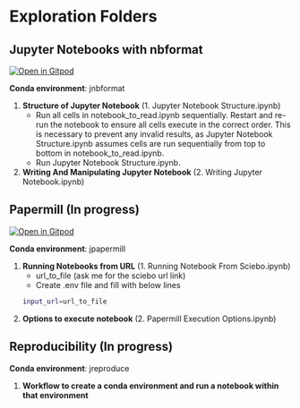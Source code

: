 # Exploration Folders

## Jupyter Notebooks with nbformat
[![Open in Gitpod](https://gitpod.io/button/open-in-gitpod.svg)](https://gitpod.io/#https://github.com/sangeethankumar/Jupyter-Workflows/tree/main/nbformat)

**Conda environment**: jnbformat

1. **Structure of Jupyter Notebook** (1. Jupyter Notebook Structure.ipynb)
    - Run all cells in notebook_to_read.ipynb sequentially. Restart and re-run the notebook to ensure all cells execute in the correct order. This is necessary to prevent any invalid results, as Jupyter Notebook Structure.ipynb assumes cells are run sequentially from top to bottom in notebook_to_read.ipynb.
    - Run Jupyter Notebook Structure.ipynb.
2. **Writing And Manipulating Jupyter Notebook** (2. Writing Jupyter Notebook.ipynb)

## Papermill (In progress)
[![Open in Gitpod](https://gitpod.io/button/open-in-gitpod.svg)](https://gitpod.io/#https://github.com/sangeethankumar/Jupyter-Workflows/tree/main/papermill)

**Conda environment**: jpapermill

1. **Running Notebooks from URL** (1. Running Notebook From Sciebo.ipynb) 
    - url_to_file (ask me for the sciebo url link)
    - Create .env file and fill with below lines
    ```bash
    input_url=url_to_file
    ```
2. **Options to execute notebook** (2. Papermill Execution Options.ipynb)

## Reproducibility (In progress)
**Conda environment**: jreproduce

1. **Workflow to create a conda environment and run a notebook within that environment** 